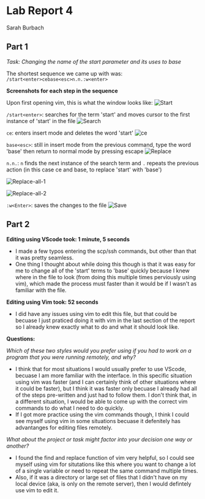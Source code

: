# Lab Report 4

Sarah Burbach

## Part 1

*Task: Changing the name of the start parameter and its uses to base*

The shortest sequence we came up with was:
`/start<enter>cebase<esc>n.n.:w<enter>`

**Screenshots for each step in the sequence**

Upon first opening vim, this is what the window looks like:
![Start](lab-report-images/lr4-start.png)


`/start<enter>`: searches for the term 'start' and moves cursor to the first instance of 'start' in the file
![Search](lab-report-images/lr4-search.png)

`ce`: enters insert mode and deletes the word 'start'
![ce](lab-report-images/lr4-ce.png)

`base<esc>`: still in insert mode from the previous command, type the word 'base' then return to normal mode by pressing escape
![Replace](lab-report-images/lr4-replace.png)

`n.n.`: `n` finds the next instance of the search term and `.` repeats the previous action (in this case ce and base<esc>, to replace 'start' with 'base')
  
![Replace-all-1](lab-report-images/lr4-replace-all.png)
  
![Replace-all-2](lab-report-images/lr4-replace-all2.png)

`:w<Enter>`: saves the changes to the file
![Save](lab-report-images/lr4-save.png)

## Part 2

**Editing using VScode took: 1 minute, 5 seconds**

* I made a few typos entering the scp/ssh commands, but other than that it was pretty seamless.
* One thing I thought about while doing this though is that it was easy for me to change all of the 'start' terms to 'base' quickly because I knew where in the file to look (from doing this multiple times perviously using vim), which made the process must faster than it would be if I wasn't as familiar with the file. 

**Editing using Vim took: 52 seconds**

* I did have any issues using vim to edit this file, but that could be becuase I just praticed doing it with vim in the last section of the report so I already knew exactly what to do and what it should look like. 

**Questions:**

*Which of these two styles would you prefer using if you had to work on a program that you were running remotely, and why?*
* I think that for most situations I would usually prefer to use VScode, becuase I am more familiar with the interface. In this specific situation using vim was faster (and I can certainly think of other situations where it could be faster), but I think it was faster only becuase I already had all of the steps pre-written and just had to follow them. I don't think that, in a different situation, I would be able to come up with the correct vim commands to do what I need to do quickly.
* If I got more practice using the vim commands though, I think I could see myself using vim in some situations becuase it defenitely has advantanges for editing files remotely. 


*What about the project or task might factor into your decision one way or another?*
* I found the find and replace function of vim very helpful, so I could see myself using vim for situtations like this where you want to change a lot of a single variable or need to repeat the same command multiple times. 
* Also, if it was a directory or large set of files that I didn't have on my local device (aka, is only on the remote server), then I would defintely use vim to edit it. 

